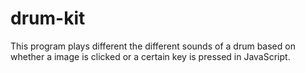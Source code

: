 # drum-kit
This program plays different the different sounds of a drum based on whether a image is clicked or a certain key is pressed in JavaScript.
